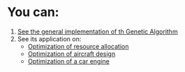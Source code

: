 # You can:

1. [See the general implementation of th Genetic Algorithm](/general_ga_implementation)
2. See its application on:
    - [Optimization of resource allocation](/resource_allocation)
    - [Optimization of aircraft design](/airplane-design)
    - [Optimization of a car engine](/engine_power)
  
